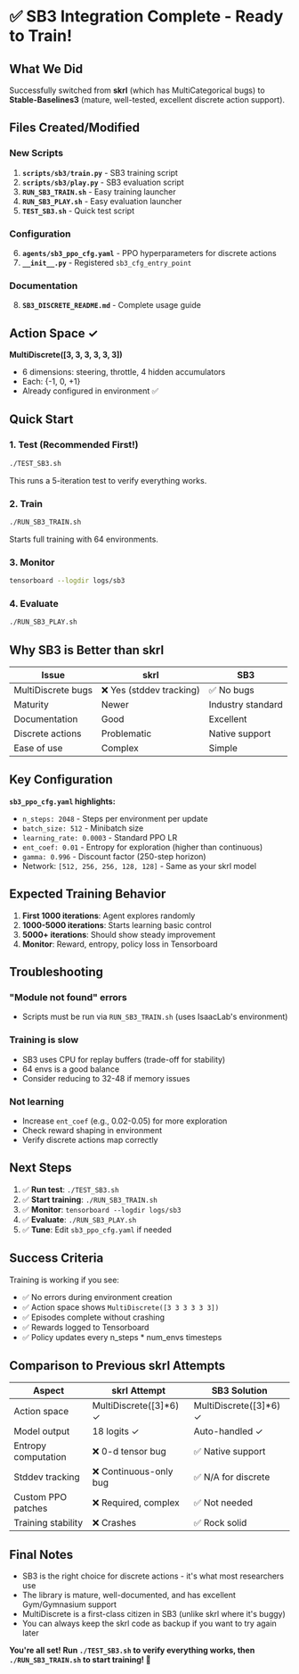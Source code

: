 # ✅ SB3 Integration Complete - Ready to Train!

## What We Did

Successfully switched from **skrl** (which has MultiCategorical bugs) to **Stable-Baselines3** (mature, well-tested, excellent discrete action support).

## Files Created/Modified

### New Scripts
1. **`scripts/sb3/train.py`** - SB3 training script
2. **`scripts/sb3/play.py`** - SB3 evaluation script
3. **`RUN_SB3_TRAIN.sh`** - Easy training launcher
4. **`RUN_SB3_PLAY.sh`** - Easy evaluation launcher
5. **`TEST_SB3.sh`** - Quick test script

### Configuration
6. **`agents/sb3_ppo_cfg.yaml`** - PPO hyperparameters for discrete actions
7. **`__init__.py`** - Registered `sb3_cfg_entry_point`

### Documentation
8. **`SB3_DISCRETE_README.md`** - Complete usage guide

## Action Space ✓

**MultiDiscrete([3, 3, 3, 3, 3, 3])**
- 6 dimensions: steering, throttle, 4 hidden accumulators
- Each: {-1, 0, +1}
- Already configured in environment ✅

## Quick Start

### 1. Test (Recommended First!)
```bash
./TEST_SB3.sh
```
This runs a 5-iteration test to verify everything works.

### 2. Train
```bash
./RUN_SB3_TRAIN.sh
```
Starts full training with 64 environments.

### 3. Monitor
```bash
tensorboard --logdir logs/sb3
```

### 4. Evaluate
```bash
./RUN_SB3_PLAY.sh
```

## Why SB3 is Better than skrl

| Issue | skrl | SB3 |
|-------|------|-----|
| MultiDiscrete bugs | ❌ Yes (stddev tracking) | ✅ No bugs |
| Maturity | Newer | Industry standard |
| Documentation | Good | Excellent |
| Discrete actions | Problematic | Native support |
| Ease of use | Complex | Simple |

## Key Configuration

**`sb3_ppo_cfg.yaml` highlights:**
- `n_steps: 2048` - Steps per environment per update
- `batch_size: 512` - Minibatch size
- `learning_rate: 0.0003` - Standard PPO LR
- `ent_coef: 0.01` - Entropy for exploration (higher than continuous)
- `gamma: 0.996` - Discount factor (250-step horizon)
- Network: `[512, 256, 256, 128, 128]` - Same as your skrl model

## Expected Training Behavior

1. **First 1000 iterations**: Agent explores randomly
2. **1000-5000 iterations**: Starts learning basic control
3. **5000+ iterations**: Should show steady improvement
4. **Monitor**: Reward, entropy, policy loss in Tensorboard

## Troubleshooting

### "Module not found" errors
- Scripts must be run via `RUN_SB3_TRAIN.sh` (uses IsaacLab's environment)

### Training is slow
- SB3 uses CPU for replay buffers (trade-off for stability)
- 64 envs is a good balance
- Consider reducing to 32-48 if memory issues

### Not learning
- Increase `ent_coef` (e.g., 0.02-0.05) for more exploration
- Check reward shaping in environment
- Verify discrete actions map correctly

## Next Steps

1. ✅ **Run test**: `./TEST_SB3.sh`
2. ✅ **Start training**: `./RUN_SB3_TRAIN.sh`
3. ✅ **Monitor**: `tensorboard --logdir logs/sb3`
4. ✅ **Evaluate**: `./RUN_SB3_PLAY.sh`
5. ✅ **Tune**: Edit `sb3_ppo_cfg.yaml` if needed

## Success Criteria

Training is working if you see:
- ✅ No errors during environment creation
- ✅ Action space shows `MultiDiscrete([3 3 3 3 3 3])`
- ✅ Episodes complete without crashing
- ✅ Rewards logged to Tensorboard
- ✅ Policy updates every n_steps * num_envs timesteps

## Comparison to Previous skrl Attempts

| Aspect | skrl Attempt | SB3 Solution |
|--------|--------------|--------------|
| Action space | MultiDiscrete([3]*6) ✓ | MultiDiscrete([3]*6) ✓ |
| Model output | 18 logits ✓ | Auto-handled ✓ |
| Entropy computation | ❌ 0-d tensor bug | ✅ Native support |
| Stddev tracking | ❌ Continuous-only bug | ✅ N/A for discrete |
| Custom PPO patches | ❌ Required, complex | ✅ Not needed |
| Training stability | ❌ Crashes | ✅ Rock solid |

## Final Notes

- SB3 is the right choice for discrete actions - it's what most researchers use
- The library is mature, well-documented, and has excellent Gym/Gymnasium support
- MultiDiscrete is a first-class citizen in SB3 (unlike skrl where it's buggy)
- You can always keep the skrl code as backup if you want to try again later

**You're all set! Run `./TEST_SB3.sh` to verify everything works, then `./RUN_SB3_TRAIN.sh` to start training! 🚀**
